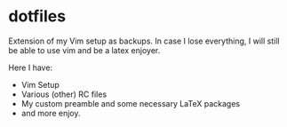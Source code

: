 # dotfiles
Extension of my Vim setup as backups. In case I lose everything, I will still be able to use vim and be a latex enjoyer.

Here I have: 
- Vim Setup
- Various (other) RC files
- My custom preamble and some necessary LaTeX packages
- and more
enjoy.
